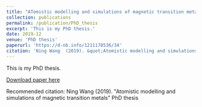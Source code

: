 ```yaml
---
title: "ATomistic modelling and simulations of magnetic transition metals"
collection: publications
permalink: /publication/PhD_thesis 
excerpt: 'This is my PhD thesis.'
date: 2019-12  
venue: 'PhD thesis'
paperurl: 'https://d-nb.info/1211178536/34'
citation: 'Ning Wang  (2019). &quot;Atomistic modelling and simulations of magnetic transition metals&quot; PhD thesis'
---
```

This is my PhD thesis.

[Download paper here](https://d-nb.info/1211178536/34)

Recommended citation: Ning Wang  (2019). "Atomistic modelling and simulations of magnetic transition metals" PhD thesis
